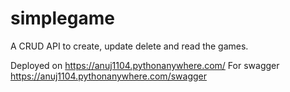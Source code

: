 # simplegame

A CRUD API to create, update delete and read the games.

Deployed on https://anuj1104.pythonanywhere.com/
For swagger https://anuj1104.pythonanywhere.com/swagger

